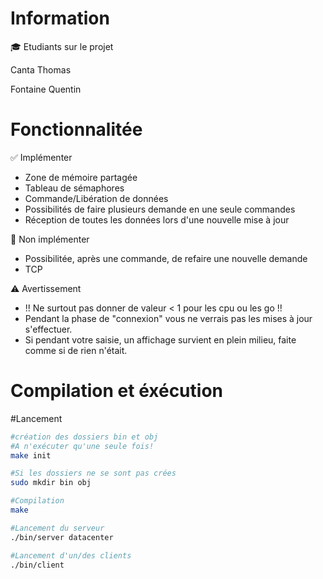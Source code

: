# Information

:mortar_board: Etudiants sur le projet

Canta Thomas

Fontaine Quentin

# Fonctionnalitée

:white_check_mark: Implémenter
- Zone de mémoire partagée
- Tableau de sémaphores
- Commande/Libération de données
- Possibilités de faire plusieurs demande en une seule commandes
- Réception de toutes les données lors d'une nouvelle mise à jour

:construction: Non implémenter
- Possibilitée, après une commande, de refaire une nouvelle demande
- TCP

:warning: Avertissement
- !! Ne surtout pas donner de valeur < 1 pour les cpu ou les go !!
- Pendant la phase de "connexion" vous ne verrais pas les mises à jour s'effectuer.
- Si pendant votre saisie, un affichage survient en plein milieu, faite comme si de rien n'était.


# Compilation et éxécution

#Lancement

```bash
#création des dossiers bin et obj
#A n'exécuter qu'une seule fois! 
make init

#Si les dossiers ne se sont pas crées
sudo mkdir bin obj

#Compilation
make

#Lancement du serveur
./bin/server datacenter

#Lancement d'un/des clients
./bin/client
```
